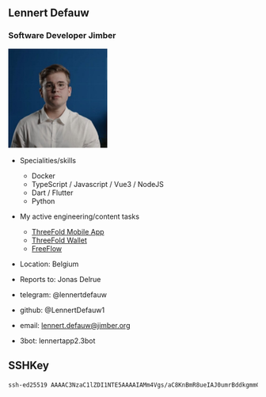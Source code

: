 ## Lennert Defauw

###  Software Developer Jimber

<img src="img/lennert.jpg" alt="img" width=200px />

- Specialities/skills
  - Docker
  - TypeScript / Javascript / Vue3 / NodeJS
  - Dart / Flutter
  - Python
- My active engineering/content tasks
  - [ThreeFold Mobile App](https://github.com/threefoldtech/threefold_connect)
  - [ThreeFold Wallet](https://github.com/threefoldtech/wallet-next)
  - [FreeFlow](https://github.com/threefoldtech/twin_aydo)
- Location: Belgium
- Reports to: Jonas Delrue

- telegram: @lennertdefauw 
- github: @LennertDefauw1
- email: lennert.defauw@jimber.org  
- 3bot: lennertapp2.3bot

## SSHKey

```bash
ssh-ed25519 AAAAC3NzaC1lZDI1NTE5AAAAIAMm4Vgs/aC8KnBmR8ueIAJ0umrBddkgmmCEzlmQsf+0 lennert.defauw@jimber.org
```
